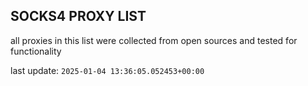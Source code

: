 ## SOCKS4 PROXY LIST

all proxies in this list were collected from open sources and tested for functionality

last update: `2025-01-04 13:36:05.052453+00:00`